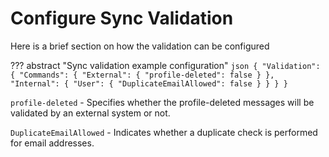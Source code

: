 # Configure Sync Validation

Here is a brief section on how the validation can be configured

??? abstract "Sync validation example configuration"
    ```json
    {
      "Validation": {
        "Commands": {
          "External": {
            "profile-deleted": false
          }
        },
        "Internal": {
          "User": {
            "DuplicateEmailAllowed": false
          }
        }
      }
    }
    ```

`profile-deleted` - Specifies whether the profile-deleted messages will be validated by an external system or not.

`DuplicateEmailAllowed` - Indicates whether a duplicate check is performed for email addresses.